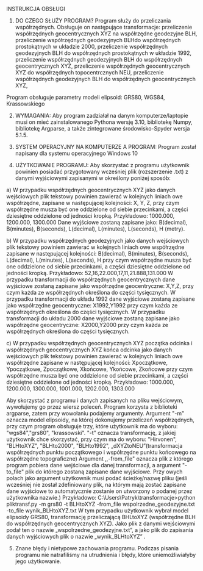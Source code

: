 INSTRUKCJA OBSŁUGI

1. DO CZEGO SŁUŻY PROGRAM?
Program służy do przeliczania współrzędnych. Obsługuje on następujące transformacje:
przeliczenie współrzędnych geocentrycznych XYZ na współrzędne geodezyjne BLH, 
przeliczenie współrzędnych geodezyjnych BLHdo współrzędnych prostokątnych w układzie 2000, 
przeliczenie współrzędnych geodezyjnych BLH do współrzędnych prostokątnych w układzie 1992, 
przeliczenie współrzędnych geodezyjnych BLH do współrzędnych geocentrycznych XYZ, 
przeliczenie współrzędnych geocentrycznych XYZ do współrzędnych topocentrcznych NEU, 
przeliczenie współrzędnych geodezyjnych BLH do współrzędnych geocentrycznych XYZ, 

Program obsługuje parametry modeli elipsoid: GRS80, WGS84, Krassowskiego

2. WYMAGANIA:
Aby program zadziałał na danym komputerze/laptopie musi on mieć zainstalowanego Pythona wersję 3.10, bibliotekę Numpy, bibliotekę Argparse, a także zintegrowane środowisko-Spyder wersja 5.1.5.

3. SYSTEM OPERACYJNY NA KOMPUTERZE A PROGRAM:
Program został napisany dla systemu operacyjnego Windows 10

4. UŻYTKOWANIE PROGRAMU:
Aby skorzystać z programu użytkownik powinien posiadać przygotowany wcześniej plik (rozszerzenie .txt) z danymi wyjściowymi zapisanymi w określony poniżej sposób:

a) W przypadku współrzędnych geocentrycznych XYZ jako danych wejściowych plik tekstowy powinien zawierać w kolejnych liniach owe 
współrzędne, zapisane w następującej kolejności: X, Y, Z, przy czym współrzędne musza być one oddzielone od siebie przecinkami, 
a części dziesiętne oddzielone od jedności kropką. 
Przykładowo: 1000.000, 1200.000, 1300.000
Dane wyjściowe zostaną zapisane jako: B(decimal), B(minutes), B(seconds), L(decimal), L(minutes), L(seconds), H (metry).

b) W przypadku współrzędnych geodezyjnych jako danych wejściowych plik tekstowy powiniem zawierać w kolejnych liniach owe współrzędne 
zapisane w następującej kolejności: B(decimal), B(minutes), B(seconds), L(decimal), L(minutes), L(seconds), H przy czym współrzędne musza być one oddzielone od siebie przecinkami, a części dziesiętne oddzielone od jedności kropką.
Przykładowo: 52,16,22.000,17,11,21.888,131.000
W przypadku transformacji do współrzędnych geocentrycznych dane wyjściowe zostaną zapisane jako współrzędne geocentryczne: X,Y,Z, 
przy czym każda ze współrzędnych określona do części tysięcznych. 
W przypadku transformacji do układu 1992 dane wyjściowe zostaną zapisane jako współrzędne geocentryczne: X1992,Y1992 
przy czym każda ze współrzędnych określona do części tysięcznych.
W przypadku transformacji do układu 2000 dane wyjściowe zostaną zapisane jako współrzędne geocentryczne: X2000,Y2000 
przy czym każda ze współrzędnych określona do części tysięcznych.


c) W przypadku współrzędnych geocentrycznych XYZ początka odcinka i współrzędnych geocentrycznych XYZ końca odcinka jako danych wejściowych
plik tekstowy powinien zawierać w kolejnych liniach owe współrzędne zapisane w następującej kolejności:
Xpoczątkowe, Ypoczątkowe, Zpoczątkowe, Xkońcowe, Ykońcowe, Zkońcowe  przy czym współrzędne musza być one oddzielone od siebie przecinkami,
a części dziesiętne oddzielone od jedności kropką. 
Przykładowo:  1000.000, 1200.000, 1300.000, 1001.000, 1202.000, 1303.000

Aby skorzystać z programu i danych zapisanych na pliku wejściowym, wywołujemy go przez wiersz poleceń. Program korzysta z biblioteki argparse, 
zatem przy wowołaniu podajemy argumenty. Argument "-m" oznacza model elipsoidy, na której dokonujemy przeliczeń współrzędnych, przy czym program obsługuje trzy, które użytkownik ma do wyboru: "wgs84","grs80", "krassowski".
"-t" oznacza transformację, z jakiej użytkownik chce skorzystać, przy czym ma do wyboru: "Hirvonen", "BLHtoXYZ", "BLHto2000", "BLHto1992", „dXYZtoNEU”(transformacja współrzędnych punktu początkowego i współrzędne punktu końcowego na współrzędne topograficzne) 
Argument ,,-from_file" oznacza plik z którego program pobiera dane wejściowe dla danej transformacji, a argument "-to_file" plik do którego zostaną zapisane dane wyjściowe. Przy owych polach jako argument użytkownik musi podać ścieżkę/nazwę pliku (jeśli wcześniej nie został zdefiniowany plik, na którym mają zostać zapisane dane wyjściowe to automatycznie zostanie on utworzony o podanej przez użytkownika nazwie.)
Przykładowo:
C:\Users\Patryk\transformacje>python pliktransf.py -m grs80 -t BLHtoXYZ -from_file wspolrzedne_geodezyjne.txt -to_file wynik_BLHtoXYZ.txt
W tym przypadku użytkownik wybrał model elipsoidy GRS80, transformację przeliczającą BHLtoXYZ (współrzędne BLH do współrzędnych geocentrycznych XYZ). Jako plik z danymi wejściowymi podał ten o nazwie „wspolrzedne_geodezyjne.txt”, a jako plik do zapisania danych wyjściowych plik o nazwie „wynik_BLHtoXYZ” .


5.	Znane błędy i nietypowe zachowania programu. 
Podczas pisania programu nie natrafiliśmy na utrudnienia i błędy, które uniemożliwiałyby jego użytkowanie. 


